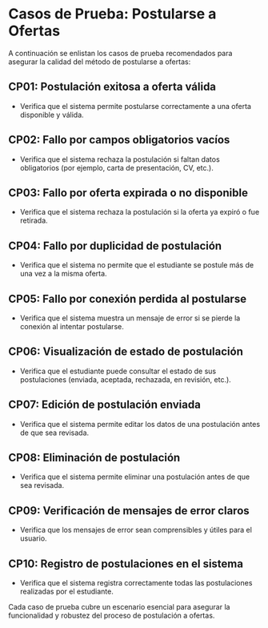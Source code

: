 # Casos de Prueba: Postularse a Ofertas

A continuación se enlistan los casos de prueba recomendados para asegurar la calidad del método de postularse a ofertas:

## CP01: Postulación exitosa a oferta válida
- Verifica que el sistema permite postularse correctamente a una oferta disponible y válida.

## CP02: Fallo por campos obligatorios vacíos
- Verifica que el sistema rechaza la postulación si faltan datos obligatorios (por ejemplo, carta de presentación, CV, etc.).

## CP03: Fallo por oferta expirada o no disponible
- Verifica que el sistema rechaza la postulación si la oferta ya expiró o fue retirada.

## CP04: Fallo por duplicidad de postulación
- Verifica que el sistema no permite que el estudiante se postule más de una vez a la misma oferta.

## CP05: Fallo por conexión perdida al postularse
- Verifica que el sistema muestra un mensaje de error si se pierde la conexión al intentar postularse.

## CP06: Visualización de estado de postulación
- Verifica que el estudiante puede consultar el estado de sus postulaciones (enviada, aceptada, rechazada, en revisión, etc.).

## CP07: Edición de postulación enviada
- Verifica que el sistema permite editar los datos de una postulación antes de que sea revisada.

## CP08: Eliminación de postulación
- Verifica que el sistema permite eliminar una postulación antes de que sea revisada.

## CP09: Verificación de mensajes de error claros
- Verifica que los mensajes de error sean comprensibles y útiles para el usuario.

## CP10: Registro de postulaciones en el sistema
- Verifica que el sistema registra correctamente todas las postulaciones realizadas por el estudiante.

Cada caso de prueba cubre un escenario esencial para asegurar la funcionalidad y robustez del proceso de postulación a ofertas.
